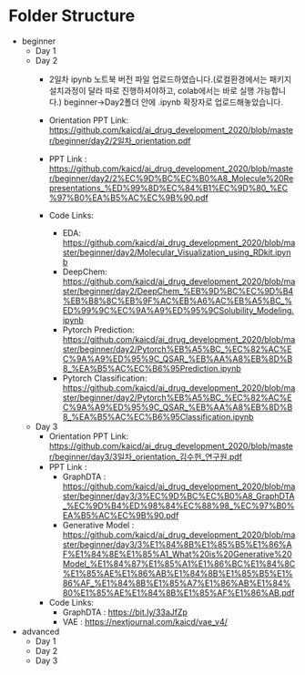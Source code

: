 # Folder Structure
- beginner
  - Day 1
  - Day 2
    - 2일차 ipynb 노트북 버전 파일 업로드하였습니다.(로컬환경에서는 패키지 설치과정이 달라 따로 진행하셔야하고, colab에서는 바로 실행 가능합니다.) beginner->Day2폴더 안에 .ipynb 확장자로 업로드해놓았습니다.
    - Orientation PPT Link: https://github.com/kaicd/ai_drug_development_2020/blob/master/beginner/day2/2일차_orientation.pdf
    -    PPT Link : https://github.com/kaicd/ai_drug_development_2020/blob/master/beginner/day2/2%EC%9D%BC%EC%B0%A8_Molecule%20Representations_%ED%99%8D%EC%84%B1%EC%9D%80_%EC%97%B0%EA%B5%AC%EC%9B%90.pdf
   
    - Code Links:
      - EDA: https://github.com/kaicd/ai_drug_development_2020/blob/master/beginner/day2/Molecular_Visualization_using_RDkit.ipynb
      - DeepChem: https://github.com/kaicd/ai_drug_development_2020/blob/master/beginner/day2/DeepChem_%EB%9D%BC%EC%9D%B4%EB%B8%8C%EB%9F%AC%EB%A6%AC%EB%A5%BC_%ED%99%9C%EC%9A%A9%ED%95%9CSolubility_Modeling.ipynb
      - Pytorch Prediction: https://github.com/kaicd/ai_drug_development_2020/blob/master/beginner/day2/Pytorch%EB%A5%BC_%EC%82%AC%EC%9A%A9%ED%95%9C_QSAR_%EB%AA%A8%EB%8D%B8_%EA%B5%AC%EC%B6%95Prediction.ipynb
      - Pytorch Classification: https://github.com/kaicd/ai_drug_development_2020/blob/master/beginner/day2/Pytorch%EB%A5%BC_%EC%82%AC%EC%9A%A9%ED%95%9C_QSAR_%EB%AA%A8%EB%8D%B8_%EA%B5%AC%EC%B6%95Classification.ipynb
  - Day 3
    - Orientation PPT Link: https://github.com/kaicd/ai_drug_development_2020/blob/master/beginner/day3/3일차_orientation_김수헌_연구원.pdf
    - PPT Link : 
      - GraphDTA : https://github.com/kaicd/ai_drug_development_2020/blob/master/beginner/day3/3%EC%9D%BC%EC%B0%A8_GraphDTA_%EC%9D%B4%ED%98%84%EC%88%98_%EC%97%B0%EA%B5%AC%EC%9B%90.pdf
      - Generative Model : https://github.com/kaicd/ai_drug_development_2020/blob/master/beginner/day3/3%E1%84%8B%E1%85%B5%E1%86%AF%E1%84%8E%E1%85%A1_What%20is%20Generative%20Model_%E1%84%87%E1%85%A1%E1%86%BC%E1%84%8C%E1%85%AE%E1%86%AB%E1%84%8B%E1%85%B5%E1%86%AF_%E1%84%8B%E1%85%A7%E1%86%AB%E1%84%80%E1%85%AE%E1%84%8B%E1%85%AF%E1%86%AB.pdf
    - Code Links:
      - GraphDTA : https://bit.ly/33aJfZp
      - VAE : https://nextjournal.com/kaicd/vae_v4/
- advanced
  - Day 1
  - Day 2
  - Day 3
